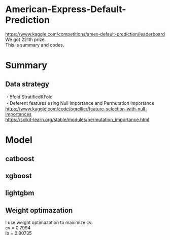 # American-Express-Default-Prediction

https://www.kaggle.com/competitions/amex-default-prediction/leaderboard  
We got 221th prize.  
This is summary and codes.

# Summary

## Data strategy
・5fold StratifiedKFold  
・Deferent features using Null importance and Permutation importance  
https://www.kaggle.com/code/ogrellier/feature-selection-with-null-importances  
https://scikit-learn.org/stable/modules/permutation_importance.html  

# Model
## catboost   

## xgboost  

## lightgbm  

## Weight optimazation 
I use weight optimazation to maximize cv.  
 cv = 0.7994    
 lb = 0.80735

